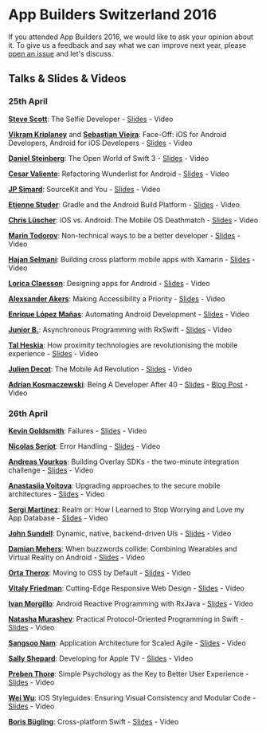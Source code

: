 # App Builders Switzerland 2016

If you attended App Builders 2016, we would like to ask your opinion about it.
To give us a feedback and say what we can improve next year, please [open an issue](https://github.com/swissmobidevs/appbuilders16/issues/new) and let's discuss.


## Talks & Slides & Videos

### 25th April

**[Steve Scott](https://twitter.com/macdevnet)**: The Selfie Developer - [Slides](#) - Video

**[Vikram Kriplaney](http://twitter.com/krips)** and **[Sebastian Vieira](http://twitter.com/seviu)**: Face-Off: iOS for Android Developers, Android for iOS Developers - [Slides](https://speakerdeck.com/seviu/face-off-android-vs-ios) - Video

**[Daniel Steinberg](https://twitter.com/dimsumthinking)**: The Open World of Swift 3 - [Slides](https://www.appbuilders.ch/slides/AppBuildersSteinbergOnSwift3.pdf) - Video

**[Cesar Valiente](http://twitter.com/CesarValiente)**: Refactoring Wunderlist for Android - [Slides](https://speakerdeck.com/cesarvaliente/refactoring-wunderlist-for-android-episode-i-the-presentation-layer) - Video

**[JP Simard](https://twitter.com/simjp)**: SourceKit and You - [Slides](https://speakerdeck.com/jpsim/sourcekit-and-you) - Video

**[Etienne Studer](http://twitter.com/etiennestuder)**: Gradle and the Android Build Platform - [Slides](https://www.appbuilders.ch/slides/Gradle_AppBuilders_2016.pdf) - Video

**[Chris Lüscher](http://twitter.com/iA_Chris)**: iOS vs. Android: The Mobile OS Deathmatch - [Slides](#) - Video

**[Marin Todorov](http://twitter.com/icanzilb)**: Non-technical ways to be a better developer - [Slides](https://speakerdeck.com/icanzilb/appbuilders-non-technical-ways-to-be-a-better-developer) - Video

**[Hajan Selmani](https://twitter.com/hajan_s)**: Building cross platform mobile apps with Xamarin - [Slides](#) - Video

**[Lorica Claesson](https://www.linkedin.com/pub/lorica-claesson/1/b12/348)**: Designing apps for Android - [Slides](#) - Video

**[Alexsander Akers](http://twitter.com/a2)**: Making Accessibility a Priority - [Slides](https://speakerdeck.com/a2/accessibility) - Video

**[Enrique López Mañas](http://twitter.com/eenriquelopez)**: Automating Android Development - [Slides](#) - Video

**[Junior B.](https://twitter.com/bontoJR)**: Asynchronous Programming with RxSwift - [Slides](#) - Video

**[Tal Heskia](https://twitter.com/uepaa)**: How proximity technologies are revolutionising the mobile experience - [Slides](#) - Video

**[Julien Decot](https://twitter.com/zuzulapraline)**: The Mobile Ad Revolution - [Slides](#) - Video

**[Adrian Kosmaczewski](http://twitter.com/akosma)**: Being A Developer After 40 - [Slides](https://speakerdeck.com/akosma/being-a-developer-after-40) - [Blog Post](https://medium.com/@akosma/being-a-developer-after-40-3c5dd112210c#.sf28dbyb0) - Video

### 26th April

**[Kevin Goldsmith](https://twitter.com/KevinGoldsmith)**: Failures - [Slides](#) - Video

**[Nicolas Seriot](https://twitter.com/nst021)**: Error Handling - [Slides](http://seriot.ch/resources/talks_papers/20160426_error_handling.pdf) - Video

**[Andreas Vourkos](https://twitter.com/vourkosa)**: Building Overlay SDKs - the two-minute integration challenge - [Slides](#) - Video

**[Anastasiia Voitova](http://twitter.com/vixentael)**: Upgrading approaches to the secure mobile architectures - [Slides](https://speakerdeck.com/vixentael/upgrading-approaches-to-the-secure-mobile-architectures) - Video

**[Sergi Martínez](https://twitter.com/SergiAndReplace)**: Realm or: How I Learned to Stop Worrying and Love my App Database - [Slides](http://www.slideshare.net/sergiandreplace/realm-or-how-i-learned-to-stop-worrying-and-love-my-app-database) - Video

**[John Sundell](https://twitter.com/johnsundell)**: Dynamic, native, backend-driven UIs - [Slides](http://de.slideshare.net/JohnSundell/dynamic-native-backenddriven-uis-app-builders-2016) - Video

**[Damian Mehers](http://twitter.com/DamianMehers)**: When buzzwords collide: Combining Wearables and Virtual Reality on Android - [Slides](https://www.appbuilders.ch/slides/2016.04.26-When-buzzwords-collide-%20Wearables-and-VR.pdf) - Video

**[Orta Therox](http://twitter.com/orta)**: Moving to OSS by Default - [Slides]() - Video

**[Vitaly Friedman](https://twitter.com/smashingmag/)**: Cutting-Edge Responsive Web Design - [Slides](https://speakerdeck.com/smashingmag/dirty-tricks-from-the-dark-corners-of-front-end) - Video

**[Ivan Morgillo](https://twitter.com/hamen)**: Android Reactive Programming with RxJava - [Slides](#) - Video

**[Natasha Murashev](http://twitter.com/natashatherobot)**: Practical Protocol-Oriented Programming in Swift - [Slides](#) - Video

**[Sangsoo Nam](https://twitter.com/sangsoonam)**: Application Architecture for Scaled Agile - [Slides](#) - Video

**[Sally Shepard](https://twitter.com/mostgood)**: Developing for Apple TV - [Slides](#) - Video

**[Preben Thorø](https://www.linkedin.com/in/preben-thorø-0380461)**: Simple Psychology as the Key to Better User Experience - [Slides](#) - Video

**[Wei Wu](https://twitter.com/wei)**: iOS Styleguides: Ensuring Visual Consistency and Modular Code - [Slides](#) - Video

**[Boris Bügling](https://twitter.com/neonacho)**: Cross-platform Swift - [Slides](https://speakerdeck.com/neonichu/cross-platform-swift-1) - Video